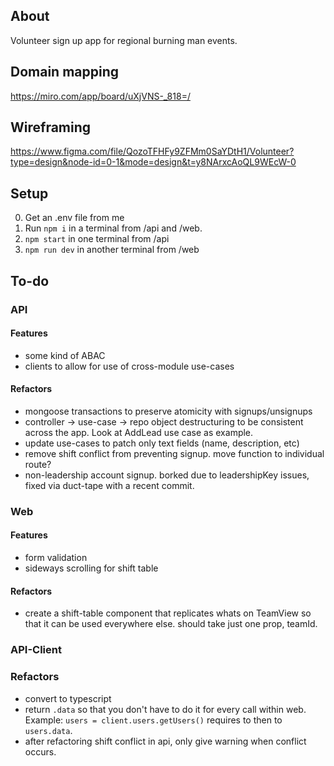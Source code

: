 ## About
Volunteer sign up app for regional burning man events.

## Domain mapping
https://miro.com/app/board/uXjVNS-_818=/

## Wireframing
https://www.figma.com/file/QozoTFHFy9ZFMm0SaYDtH1/Volunteer?type=design&node-id=0-1&mode=design&t=y8NArxcAoQL9WEcW-0

## Setup
0. Get an .env file from me
1. Run `npm i` in a terminal from /api and /web.
2. `npm start` in one terminal from /api
3. `npm run dev` in another terminal from /web

## To-do

### API

#### Features 
* some kind of ABAC
* clients to allow for use of cross-module use-cases

#### Refactors
* mongoose transactions to preserve atomicity with signups/unsignups
* controller -> use-case -> repo object destructuring to be consistent across the app. Look at AddLead use case as example.
* update use-cases to patch only text fields (name, description, etc)
* remove shift conflict from preventing signup. move function to individual route?
* non-leadership account signup. borked due to leadershipKey issues, fixed via duct-tape with a recent commit.

### Web

#### Features
* form validation
* sideways scrolling for shift table

#### Refactors
* create a shift-table component that replicates whats on TeamView so that it can be used everywhere else. should take just one prop, teamId. 

### API-Client

### Refactors
* convert to typescript
* return `.data` so that you don't have to do it for every call within web. Example: `users = client.users.getUsers()` requires to then to `users.data`. 
* after refactoring shift conflict in api, only give warning when conflict occurs.
